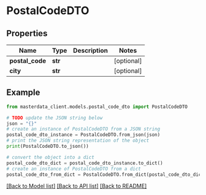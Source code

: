 # PostalCodeDTO


## Properties

Name | Type | Description | Notes
------------ | ------------- | ------------- | -------------
**postal_code** | **str** |  | [optional] 
**city** | **str** |  | [optional] 

## Example

```python
from masterdata_client.models.postal_code_dto import PostalCodeDTO

# TODO update the JSON string below
json = "{}"
# create an instance of PostalCodeDTO from a JSON string
postal_code_dto_instance = PostalCodeDTO.from_json(json)
# print the JSON string representation of the object
print(PostalCodeDTO.to_json())

# convert the object into a dict
postal_code_dto_dict = postal_code_dto_instance.to_dict()
# create an instance of PostalCodeDTO from a dict
postal_code_dto_from_dict = PostalCodeDTO.from_dict(postal_code_dto_dict)
```
[[Back to Model list]](../README.md#documentation-for-models) [[Back to API list]](../README.md#documentation-for-api-endpoints) [[Back to README]](../README.md)


